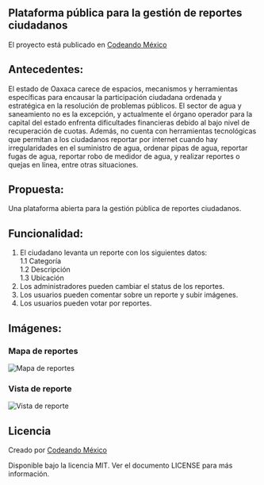 ## Plataforma pública para la gestión de reportes ciudadanos

El proyecto está publicado en [Codeando
México](http://codeandomexico.org/proyectos/7)

## Antecedentes: 
El estado de Oaxaca carece de espacios, mecanismos y herramientas específicas para encausar la participación ciudadana ordenada y estratégica en la resolución de problemas públicos. El sector de agua y saneamiento no es la excepción, y actualmente el órgano operador para la capital del estado enfrenta dificultades financieras debido al bajo nivel de recuperación de cuotas. Además, no cuenta con herramientas tecnológicas que permitan a los ciudadanos reportar por internet cuando hay irregularidades en el suministro de agua, ordenar pipas de agua, reportar fugas de agua, reportar robo de medidor de agua, y realizar reportes o quejas en línea, entre otras situaciones. 

## Propuesta: 
Una plataforma abierta para la gestión pública de reportes ciudadanos. 

## Funcionalidad: 
1. El ciudadano levanta un reporte con los siguientes datos:  
1.1 Categoría  
1.2 Descripción   
1.3 Ubicación  
2. Los administradores pueden cambiar el status de los reportes.
3. Los usuarios pueden comentar sobre un reporte y subir imágenes. 
4. Los usuarios pueden votar por reportes.

## Imágenes: 

### Mapa de reportes 

![Mapa de
reportes](https://github.com/CodeandoMexico/reporte-ciudadano/raw/master/screenshots/index.jpg "Mapa de reportes")

### Vista de reporte 

![Vista de
reporte](https://github.com/CodeandoMexico/reporte-ciudadano/raw/master/screenshots/show.jpg "Vista de reporte")

## Licencia

Creado por [Codeando México](https://github.com/CodeandoMexico?tab=members)

Disponible bajo la licencia MIT. Ver el documento LICENSE para más información.
